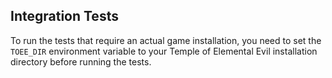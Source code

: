 Integration Tests
-----------------

To run the tests that require an actual game installation, you need to set the
`TOEE_DIR` environment variable to your Temple of Elemental Evil installation
directory before running the tests.
